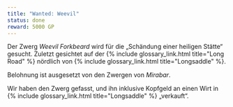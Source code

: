 ```yaml
---
title: "Wanted: Weevil"
status: done
reward: 5000 GP
---
```


Der Zwerg *Weevil Forkbeard* wird für die „Schändung einer heiligen Stätte“ gesucht. Zuletzt gesichtet auf der
{% include glossary_link.html title="Long Road" %} nördlich von {% include glossary_link.html
title="Longsaddle" %}.

Belohnung ist ausgesetzt von den Zwergen von *Mirabar*.

Wir haben den Zwerg gefasst, und ihn inklusive Kopfgeld an einen Wirt in {% include
glossary_link.html title="Longsaddle" %} „verkauft“.
